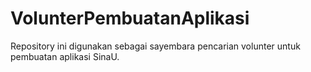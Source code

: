 # VolunterPembuatanAplikasi
Repository ini digunakan sebagai sayembara pencarian volunter untuk pembuatan aplikasi SinaU.
